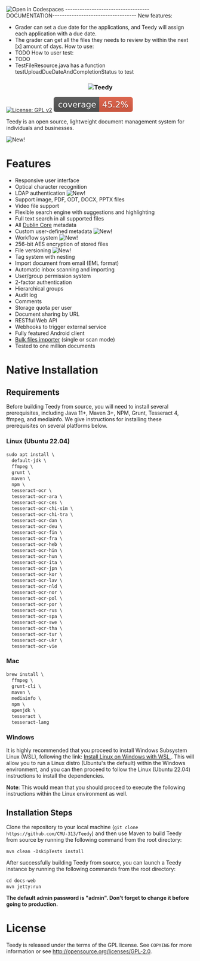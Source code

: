 ![Open in Codespaces](https://classroom.github.com/assets/open-in-codespaces-abfff4d4e15f9e1bd8274d9a39a0befe03a0632bb0f153d0ec72ff541cedbe34.svg)
-----------------------------------DOCUMENTATION-----------------------------------
New features: 
  - Grader can set a due date for the applications, and Teedy will assign each application with a due date.
  - The grader can get all the files they needs to review by within the next [x] amount of days.
How to use:
  - TODO
How to user test:
  - TODO
  - TestFileResource.java has a function testUploadDueDateAndCompletionStatus to test 


<h3 align="center">
  <img src="https://teedy.io/img/github-title.png" alt="Teedy" width=500 />
</h3>

[![License: GPL v2](https://img.shields.io/badge/License-GPL%20v2-blue.svg)](https://www.gnu.org/licenses/old-licenses/gpl-2.0.en.html)
![Coverage](https://raw.githubusercontent.com/CMU-313/Teedy/badges/badges/jacoco.svg?token=GHSAT0AAAAAABYAA6NCYJCAXNYCQUUBMWB6YYKLW2Q)

Teedy is an open source, lightweight document management system for individuals and businesses.

![New!](https://teedy.io/img/laptop-demo.png?20180301)

# Features

- Responsive user interface
- Optical character recognition
- LDAP authentication ![New!](https://www.sismics.com/public/img/new.png)
- Support image, PDF, ODT, DOCX, PPTX files
- Video file support
- Flexible search engine with suggestions and highlighting
- Full text search in all supported files
- All [Dublin Core](http://dublincore.org/) metadata
- Custom user-defined metadata ![New!](https://www.sismics.com/public/img/new.png)
- Workflow system ![New!](https://www.sismics.com/public/img/new.png)
- 256-bit AES encryption of stored files
- File versioning ![New!](https://www.sismics.com/public/img/new.png)
- Tag system with nesting
- Import document from email (EML format)
- Automatic inbox scanning and importing
- User/group permission system
- 2-factor authentication
- Hierarchical groups
- Audit log
- Comments
- Storage quota per user
- Document sharing by URL
- RESTful Web API
- Webhooks to trigger external service
- Fully featured Android client
- [Bulk files importer](https://github.com/sismics/docs/tree/master/docs-importer) (single or scan mode)
- Tested to one million documents


# Native Installation

## Requirements

Before building Teedy from source, you will need to install several prerequisites, including Java 11+, Maven 3+, NPM, Grunt, Tesseract 4, ffmpeg, and mediainfo.
We give instructions for installing these prerequisites on several platforms below.

### Linux (Ubuntu 22.04)

```console
sudo apt install \
  default-jdk \
  ffmpeg \
  grunt \
  maven \
  npm \
  tesseract-ocr \
  tesseract-ocr-ara \
  tesseract-ocr-ces \
  tesseract-ocr-chi-sim \
  tesseract-ocr-chi-tra \
  tesseract-ocr-dan \
  tesseract-ocr-deu \
  tesseract-ocr-fin \
  tesseract-ocr-fra \
  tesseract-ocr-heb \
  tesseract-ocr-hin \
  tesseract-ocr-hun \
  tesseract-ocr-ita \
  tesseract-ocr-jpn \
  tesseract-ocr-kor \
  tesseract-ocr-lav \
  tesseract-ocr-nld \
  tesseract-ocr-nor \
  tesseract-ocr-pol \
  tesseract-ocr-por \
  tesseract-ocr-rus \
  tesseract-ocr-spa \
  tesseract-ocr-swe \
  tesseract-ocr-tha \
  tesseract-ocr-tur \
  tesseract-ocr-ukr \
  tesseract-ocr-vie
```

### Mac

```console
brew install \
  ffmpeg \
  grunt-cli \
  maven \
  mediainfo \
  npm \
  openjdk \
  tesseract \
  tesseract-lang
```

### Windows

It is highly recommended that you proceed to install Windows Subsystem Linux (WSL), following the link: [Install Linux on Windows with WSL
](https://docs.microsoft.com/en-us/windows/wsl/install). This will allow you to run a Linux distro (Ubuntu's the default) within the Windows environment, and you can then proceed to follow the Linux (Ubuntu 22.04) instructions to install the dependencies.

**Note**: This would mean that you should proceed to execute the following instructions within the Linux environment as well.

## Installation Steps

Clone the repository to your local machine (`git clone https://github.com/CMU-313/Teedy`) and then use Maven to build Teedy from source by running the following command from the root directory:

```console
mvn clean -DskipTests install
```

After successfully building Teedy from source, you can launch a Teedy instance by running the following commands from the root directory:

```console
cd docs-web
mvn jetty:run
```

**The default admin password is "admin". Don't forget to change it before going to production.**

# License

Teedy is released under the terms of the GPL license. See `COPYING` for more
information or see <http://opensource.org/licenses/GPL-2.0>.
